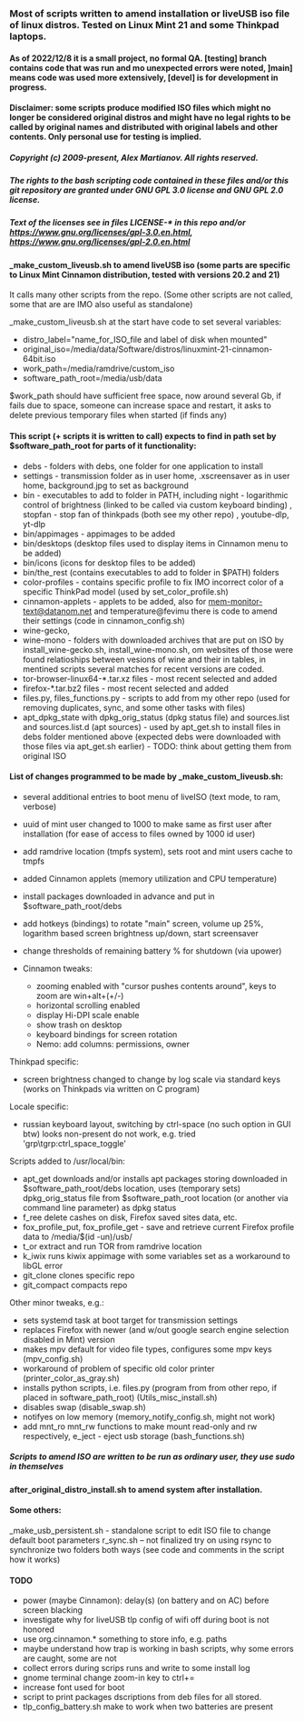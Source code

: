 ﻿### Most of scripts written to amend installation or liveUSB iso file of linux distros. Tested on Linux Mint 21 and some Thinkpad laptops.

#### As of 2022/12/8 it is a small project, no formal QA. [testing] branch contains code that was run and mo unexpected errors were noted, ]main] means code was used more extensively, [devel] is for development in progress.

#### Disclaimer: some scripts produce modified ISO files which might no longer be considered original distros and might have no legal rights to be called by original names and distributed with original labels and other contents. Only personal use for testing is implied. 

##### Copyright (c) 2009-present, Alex Martianov. All rights reserved. 

##### The rights to the bash scripting code contained in these files and/or this git repository are granted under GNU GPL 3.0 license and GNU GPL 2.0 license.
##### Text of the licenses see in files LICENSE-* in this repo and/or https://www.gnu.org/licenses/gpl-3.0.en.html, https://www.gnu.org/licenses/gpl-2.0.en.html

#### _make_custom_liveusb.sh to amend liveUSB iso (some parts are specific to Linux Mint Cinnamon distribution, tested with versions 20.2 and 21)
It calls many other scripts from the repo. 
(Some other scripts are not called, some that are are IMO also useful as standalone)

_make_custom_liveusb.sh at the start have code to set several variables:

- distro_label="name_for_ISO_file and label of disk when mounted"
- original_iso=/media/data/Software/distros/linuxmint-21-cinnamon-64bit.iso
- work_path=/media/ramdrive/custom_iso
- software_path_root=/media/usb/data

$work_path should have sufficient free space, now around several Gb, if fails due to space, someone can increase space and restart, it asks to delete previous temporary files when started (if finds any)

#### This script (+ scripts it is written to call) expects to find in path set by $software_path_root for parts of it functionality:

- debs - folders with debs, one folder for one application to install
- settings - transmission folder as in user home, .xscreensaver as in user home, background.jpg to set as background
- bin - executables to add to folder in PATH, including night - logarithmic control of brightness (linked to be called via custom keyboard binding) , stopfan - stop fan of thinkpads (both see my other repo) , youtube-dlp, yt-dlp
- bin/appimages - appimages to be added 
- bin/desktops (desktop files used to display items in Cinnamon menu to be added)
- bin/icons (icons for desktop files to be added)
- bin/the_rest (contains executables to add to folder in $PATH) folders 
- color-profiles - contains specific profile to fix IMO incorrect color of a specific ThinkPad model (used by set_color_profile.sh)
- cinnamon-applets - applets to be added, also for mem-monitor-text@datanom.net and temperature@fevimu there is code to amend their settings (code in  cinnamon_config.sh)
- wine-gecko,
- wine-mono - folders with downloaded archives that are put on ISO by install_wine-gecko.sh, install_wine-mono.sh, om websites of those were found relatioships between vesions of wine and their in tables, in mentined scripts several matches for recent versions are coded.
- tor-browser-linux64-*.tar.xz files - most recent selected and added
- firefox-*.tar.bz2 files - most recent selected and added
- files.py, files_functions.py - scripts to add from my other repo (used for removing duplicates, sync, and some other tasks with files)
- apt_dpkg_state with dpkg_orig_status (dpkg status file) and sources.list and sources.list.d (apt sources) - used by apt_get.sh to install files in debs folder mentioned above (expected debs were downloaded with those files via apt_get.sh earlier) - TODO: think about getting them from original ISO

#### List of changes programmed to be made by _make_custom_liveusb.sh:

- several additional entries to boot menu of liveISO (text mode, to ram, verbose)
- uuid of mint user changed to 1000 to make same as first user after installation (for ease of access to files owned by 1000 id user)
- add ramdrive location (tmpfs system), sets root and mint users cache to tmpfs 
- added Cinnamon applets (memory utilization and CPU temperature)
- install packages downloaded in advance and put in $software_path_root/debs
- add hotkeys (bindings) to rotate "main" screen, volume up 25%, logarithm based screen brightness up/down, start screensaver
- change thresholds of remaining battery % for shutdown (via upower)

- Cinnamon tweaks:
    - zooming enabled with "cursor pushes contents around", keys to zoom are win+alt+(+/-)
    - horizontal scrolling enabled
    - display Hi-DPI scale enable
    - show trash on desktop
    - keyboard bindings for screen rotation
    - Nemo: add columns: permissions, owner

Thinkpad specific: 

- screen brightness changed to change by log scale via standard keys (works on Thinkpads via written on C program)

Locale specific:

- russian keyboard layout, switching by ctrl-space (no such option in GUI btw)   looks non-present do not work, e.g. tried 'grp\tgrp:ctrl_space_toggle'

Scripts added to /usr/local/bin:

- apt_get downloads and/or installs apt packages storing downloaded in $software_path_root/debs location, uses (temporary sets) dpkg_orig_status file from $software_path_root location (or another via command line parameter) as dpkg status
- f_ree delete cashes on disk, Firefox saved sites data, etc.
- fox_profile_put, fox_profile_get - save and retrieve current Firefox profile data to /media/$(id -un)/usb/
- t_or extract and run TOR from ramdrive location
- k_iwix runs kiwix appimage with some variables set as a workaround to libGL error 
- git_clone clones specific repo
- git_compact compacts repo

Other minor tweaks, e.g.:

- sets systemd task at boot target for transmission settings
- replaces Firefox with newer (and w/out google search engine selection disabled in Mint) version
- makes mpv default for video file types, configures some mpv keys (mpv_config.sh)
- workaround of problem of specific old color printer (printer_color_as_gray.sh)
- installs python scripts, i.e. files.py (program from from other repo, if placed in software_path_root) (Utils_misc_install.sh)
- disables swap (disable_swap.sh)
- notifyes on low memory (memory_notify_config.sh, might not work)
- add mnt_ro mnt_rw functions to make mount read-only and rw respectively, e_ject - eject usb storage (bash_functions.sh)

##### Scripts to amend ISO are written to be run as ordinary user, they use sudo in themselves

#### after_original_distro_install.sh to amend system after installation.

#### Some others:

_make_usb_persistent.sh - standalone script to edit ISO file to change default boot parameters
r_sync.sh – not finalized try on using rsync to synchronize two folders both ways (see code and comments in the script how it works)


#### TODO 

- power (maybe Cinnamon): delay(s) (on battery and on AC) before screen blacking
- investigate why for liveUSB tlp config of wifi off during boot is not honored
- use org.cinnamon.* something to store info, e.g. paths
- maybe understand how trap is working in bash scripts, why some errors are caught, some are not
- collect errors during scrips runs and write to some install log
- gnome terminal change zoom-in key to ctrl+=
- increase font used for boot
- script to print packages dscriptions from deb files for all stored.
- tlp_config_battery.sh make to work when two batteries are present

